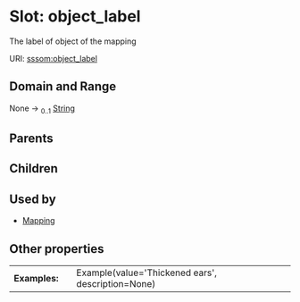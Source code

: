 
# Slot: object_label


The label of object of the mapping

URI: [sssom:object_label](https://w3id.org/sssom/object_label)


## Domain and Range

None &#8594;  <sub>0..1</sub> [String](types/String.md)

## Parents


## Children


## Used by

 * [Mapping](Mapping.md)

## Other properties

|  |  |  |
| --- | --- | --- |
| **Examples:** | | Example(value='Thickened ears', description=None) |

